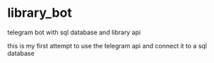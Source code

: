 # library_bot
telegram bot with sql database and library api

this is my first attempt to use the telegram api and connect it to a sql database
